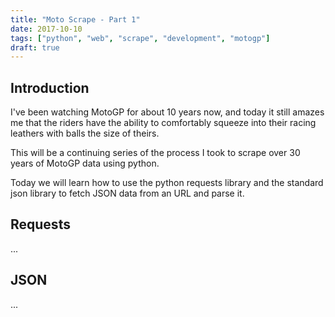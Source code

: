 ```yaml
---
title: "Moto Scrape - Part 1"
date: 2017-10-10
tags: ["python", "web", "scrape", "development", "motogp"]
draft: true
---
```


## Introduction

I've been watching MotoGP for about 10 years now, and today it still amazes me that the riders have the ability to comfortably squeeze into their racing leathers with balls the size of theirs.

This will be a continuing series of the process I took to scrape over 30 years of MotoGP data using python.

Today we will learn how to use the python requests library and the standard json library to fetch JSON data from an URL and parse it.

## Requests
...

## JSON
...


